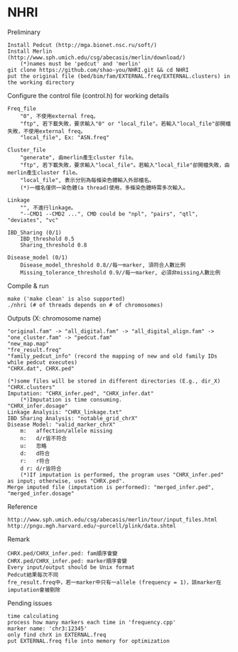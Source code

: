 NHRI  
====  
Preliminary  

	Install Pedcut (http://mga.bionet.nsc.ru/soft/)  
	Install Merlin (http://www.sph.umich.edu/csg/abecasis/merlin/download/)  
		(*)names must be 'pedcut' and 'merlin'  
	git clone https://github.com/shao-you/NHRI.git && cd NHRI  
	put the original file (bed/bim/fam/EXTERNAL.freq/EXTERNAL.clusters) in the working directory  
	
Configure the control file (control.h) for working details  

	Freq_file  
		"0", 不使用external freq。  
		"ftp", 若下載失敗，要求輸入"0" or "local_file"。若輸入"local_file"卻開檔失敗，不使用external freq。  
		"local_file", Ex: "ASN.freq"  
	
	Cluster_file  
		"generate", 由merlin產生cluster file。  
		"ftp", 若下載失敗，要求輸入"local_file"。若輸入"local_file"卻開檔失敗，由merlin產生cluster file。  
		"local_file", 表示分別為每條染色體輸入外部檔名。  
		(*)一檔名僅供一染色體(a thread)使用，多條染色體時需多次輸入。  
	
	Linkage  
		"", 不進行linkage。  
		"--CMD1 --CMD2 ...", CMD could be "npl", "pairs", "qtl", "deviates", "vc"  
	
	IBD_Sharing (0/1)  
		IBD_threshold 0.5  
		Sharing_threshold 0.8  
	
	Disease_model (0/1)  
		Disease_model_threshold 0.8//每一marker, 須符合人數比例  
		Missing_tolerance_threshold 0.9//每一marker, 必須非missing人數比例  

Compile & run  

	make ('make clean' is also supported)  
	./nhri (# of threads depends on # of chromosomes)  
	
Outputs (X: chromosome name)  

	"original.fam" -> "all_digital.fam" -> "all_digital_align.fam" -> "one_cluster.fam" -> "pedcut.fam"  
	"new_map.map"  
	"fre_result.freq"  
	"family_pedcut_info" (record the mapping of new and old family IDs while pedcut executes)  
	"CHRX.dat", CHRX.ped"  
	
	(*)some files will be stored in different directories (E.g., dir_X)  
	"CHRX.clusters"  
	Imputation: "CHRX_infer.ped", "CHRX_infer.dat"  
		(*)Imputation is time consuming.  
	"CHRX_infer.dosage"  
	Linkage Analysis: "CHRX_linkage.txt"  
	IBD Sharing Analysis: "notable_grid_chrX"  
	Disease Model: "valid_marker_chrX"  
		m:   affection/allele missing  
		n:   d/r皆不符合  
		u:   忽略  
		d:   d符合  
		r:   r符合  
		d r: d/r皆符合  
		(*)If imputation is performed, the program uses "CHRX_infer.ped" as input; otherwise, uses "CHRX.ped". 
	Merge imputed file (imputation is performed): "merged_infer.ped", "merged_infer.dosage"  

Reference  

	http://www.sph.umich.edu/csg/abecasis/merlin/tour/input_files.html  
	http://pngu.mgh.harvard.edu/~purcell/plink/data.shtml  

Remark  

	CHRX.ped/CHRX_infer.ped: fam順序會變  
	CHRX.ped/CHRX_infer.ped: marker順序會變  
	Every input/output should be Unix format  
	Pedcut結果每次不同
	fre_result.freq中，若一marker中只有一allele (frequency = 1)，該marker在imputation會被剔除

Pending issues  

	time calculating  
	process how many markers each time in 'frequency.cpp'  
	marker name: 'chr3:12345'  
	only find chrX in EXTERNAL.freq  
	put EXTERNAL.freq file into memory for optimization  
